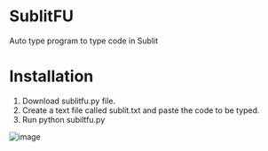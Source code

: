 # SublitFU
Auto type program to type code in Sublit

# Installation
1) Download sublitfu.py file.
2) Create a text file called sublit.txt and paste the code to be typed.
3) Run python subiltfu.py

![image](https://user-images.githubusercontent.com/85382114/179293915-2db99461-5122-4f3b-b1e3-13a9b4bc5f63.png)
